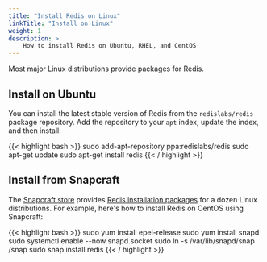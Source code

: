 ```yaml
---
title: "Install Redis on Linux"
linkTitle: "Install on Linux"
weight: 1
description: >
    How to install Redis on Ubuntu, RHEL, and CentOS
---
```


Most major Linux distributions provide packages for Redis.

## Install on Ubuntu

You can install the latest stable version of Redis from the `redislabs/redis` package repository. Add the repository to your `apt` index, update the index, and then install:

{{< highlight bash  >}}
sudo add-apt-repository ppa:redislabs/redis
sudo apt-get update
sudo apt-get install redis
{{< / highlight  >}}

## Install from Snapcraft

The [Snapcraft store](https://snapcraft.io/store) provides [Redis installation packages](https://snapcraft.io/redis) for a dozen Linux distributions. For example, here's how to install Redis on CentOS using Snapcraft:

{{< highlight bash  >}}
sudo yum install epel-release
sudo yum install snapd
sudo systemctl enable --now snapd.socket
sudo ln -s /var/lib/snapd/snap /snap
sudo snap install redis
{{< / highlight  >}}